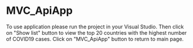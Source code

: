 # MVC_ApiApp
To use application please run the project in your Visual Studio.
Then click on "Show list" button to view the top 20 countries with the highest number of COVID19 cases.
Click on "MVC_ApiApp" button to return to main page.
